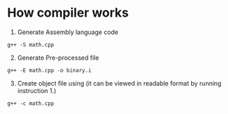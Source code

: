 # How compiler works
1.  Generate Assembly language code  
```
g++ -S math.cpp
```
2. Generate Pre-processed file  
```
g++ -E math.cpp -o binary.i
```
3. Create object file using (it can be viewed in readable format by running instruction 1.)  
```
g++ -c math.cpp
```
